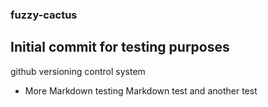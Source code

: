 ### fuzzy-cactus
## Initial commit for testing purposes
 github versioning control system
 
* More Markdown testing
 Markdown test
 and another test
#

